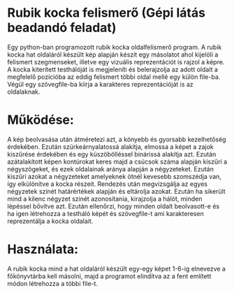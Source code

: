 # Rubik kocka felismerő (Gépi látás beadandó feladat)

Egy python-ban programozott rubik kocka oldalfelismerő program. A rubik kocka hat oldaláról készült kép alapján készít egy másolatot ahol kijelöli a felismert szegmenseket, illetve egy vizuális reprezentációt is rajzol a képre. A kocka kiterített testhálóját is megjeleníti és belerajzolja az adott oldalt a megfelelő pozícióba az eddig felismert többi oldal mellé egy külön file-ba. Végül egy szövegfile-ba kiírja a karakteres reprezentációját is az oldalaknak.

# Működése:

A kép beolvasása után átméretezi azt, a könyebb és gyorsabb kezelhetőség érdekében. Ezután szürkeárnyalatossá alakítja, elmossa a képet a zajok kiszűrése érdekében és egy küszöbölléssel binárissá alakítja azt. Ezután azátalakított képen kontúrokat keres majd a csúcsok száma alapján kiszűri a négyszögeket, és ezek oldalainak aránya alapján a négyzeteket. Ezután kiszűri azokat a négyzeteket amelyeknek ötnél kevesebb szomszédja van, így elkülönítve a kocka részeit. Rendezés után megvizsgálja az egyes négyzetek szinét határértékek alapján és eltárolja azokat. Ezután ha sikerült mind a kilenc négyzet szinét azonosítania, kirajzolja a hálót, minden lépéssel bővítve azt. Ezután ellenőrzi, hogy minden oldalt beolvasott-e és ha igen létrehozza a testháló képét és szövegfile-t ami karakteresen reprezentálja a kocka oldalait. 

# Használata:

A rubik kocka mind a hat oldaláról készült egy-egy képet 1-6-ig elnevezve a főkönyvtárba kell másolni, majd a programot elindítva az a fent említett módon létrehozza a többi file-t.
